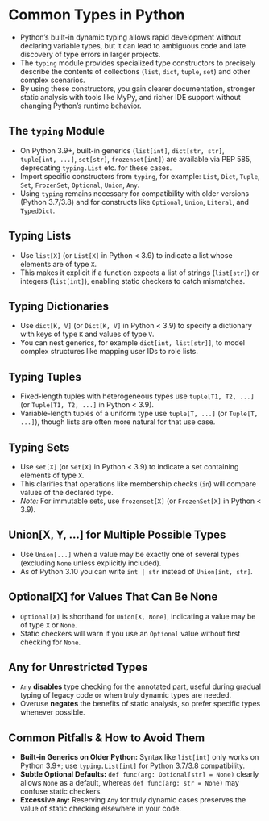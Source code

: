 # Common Types in Python

- Python’s built-in dynamic typing allows rapid development without declaring variable types, but it can lead to ambiguous code and late discovery of type errors in larger projects.
- The `typing` module provides specialized type constructors to precisely describe the contents of collections (`list`, `dict`, `tuple`, `set`) and other complex scenarios.
- By using these constructors, you gain clearer documentation, stronger static analysis with tools like MyPy, and richer IDE support without changing Python’s runtime behavior.

## The `typing` Module

- On Python 3.9+, built-in generics (`list[int]`, `dict[str, str]`, `tuple[int, ...]`, `set[str]`, `frozenset[int]`) are available via PEP 585, deprecating `typing.List` etc. for these cases.
- Import specific constructors from `typing`, for example: `List`, `Dict`, `Tuple`, `Set`, `FrozenSet`, `Optional`, `Union`, `Any`.
- Using `typing` remains necessary for compatibility with older versions (Python 3.7/3.8) and for constructs like `Optional`, `Union`, `Literal`, and `TypedDict`.

## Typing Lists

- Use `list[X]` (or `List[X]` in Python < 3.9) to indicate a list whose elements are of type `X`.
- This makes it explicit if a function expects a list of strings (`list[str]`) or integers (`list[int]`), enabling static checkers to catch mismatches.

## Typing Dictionaries

- Use `dict[K, V]` (or `Dict[K, V]` in Python < 3.9) to specify a dictionary with keys of type `K` and values of type `V`.
- You can nest generics, for example `dict[int, list[str]]`, to model complex structures like mapping user IDs to role lists.

## Typing Tuples

- Fixed-length tuples with heterogeneous types use `tuple[T1, T2, ...]` (or `Tuple[T1, T2, ...]` in Python < 3.9).
- Variable-length tuples of a uniform type use `tuple[T, ...]` (or `Tuple[T, ...]`), though lists are often more natural for that use case.

## Typing Sets

- Use `set[X]` (or `Set[X]` in Python < 3.9) to indicate a set containing elements of type `X`.
- This clarifies that operations like membership checks (`in`) will compare values of the declared type.
- _Note:_ For immutable sets, use `frozenset[X]` (or `FrozenSet[X]` in Python < 3.9).

## Union[X, Y, ...] for Multiple Possible Types

- Use `Union[...]` when a value may be exactly one of several types (excluding `None` unless explicitly included).
- As of Python 3.10 you can write `int | str` instead of `Union[int, str]`.

## Optional[X] for Values That Can Be None

- `Optional[X]` is shorthand for `Union[X, None]`, indicating a value may be of type `X` or `None`.
- Static checkers will warn if you use an `Optional` value without first checking for `None`.

## Any for Unrestricted Types

- `Any` **disables** type checking for the annotated part, useful during gradual typing of legacy code or when truly dynamic types are needed.
- Overuse **negates** the benefits of static analysis, so prefer specific types whenever possible.

## Common Pitfalls & How to Avoid Them

- **Built-in Generics on Older Python:** Syntax like `list[int]` only works on Python 3.9+; use `typing.List[int]` for Python 3.7/3.8 compatibility.
- **Subtle Optional Defaults:** `def func(arg: Optional[str] = None)` clearly allows `None` as a default, whereas `def func(arg: str = None)` may confuse static checkers.
- **Excessive `Any`:** Reserving `Any` for truly dynamic cases preserves the value of static checking elsewhere in your code.
